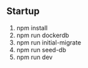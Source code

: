 ## Startup

1. npm install
2. npm run dockerdb
3. npm run initial-migrate
4. npm run seed-db
5. npm run dev

